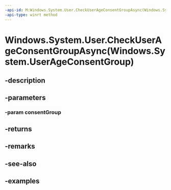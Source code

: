 ```yaml
---
-api-id: M:Windows.System.User.CheckUserAgeConsentGroupAsync(Windows.System.UserAgeConsentGroup)
-api-type: winrt method
---
```


# Windows.System.User.CheckUserAgeConsentGroupAsync(Windows.System.UserAgeConsentGroup)

<!--
public Windows.Foundation.IAsyncOperation<Windows.System.UserAgeConsentResult> CheckUserAgeConsentGroupAsync (Windows.System.UserAgeConsentGroup consentGroup);
-->


## -description

## -parameters

### -param consentGroup

## -returns

## -remarks

## -see-also

## -examples


